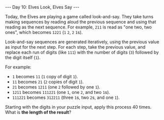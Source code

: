 --- Day 10: Elves Look, Elves Say ---

Today, the Elves are playing a game called look-and-say. They take turns making 
sequences by reading aloud the previous sequence and using that reading as the 
next sequence. For example, `211` is read as "one two, two ones", which becomes 
`1221` (`1` `2`, `2` `1`s).

Look-and-say sequences are generated iteratively, using the previous value as 
input for the next step. For each step, take the previous value, and replace 
each run of digits (like `111`) with the number of digits (`3`) followed by the 
digit itself (`1`).

For example:

 - `1` becomes `11` (`1` copy of digit `1`).
 - `11` becomes `21` (`2` copies of digit `1`).
 - `21` becomes `1211` (one `2` followed by one `1`).
 - `1211` becomes `111221` (one `1`, one `2`, and two `1`s).
 - `111221` becomes `312211` (three `1`s, two `2`s, and one `1`).


Starting with the digits in your puzzle input, apply this process 40 times. 
What is **the length of the result**?

